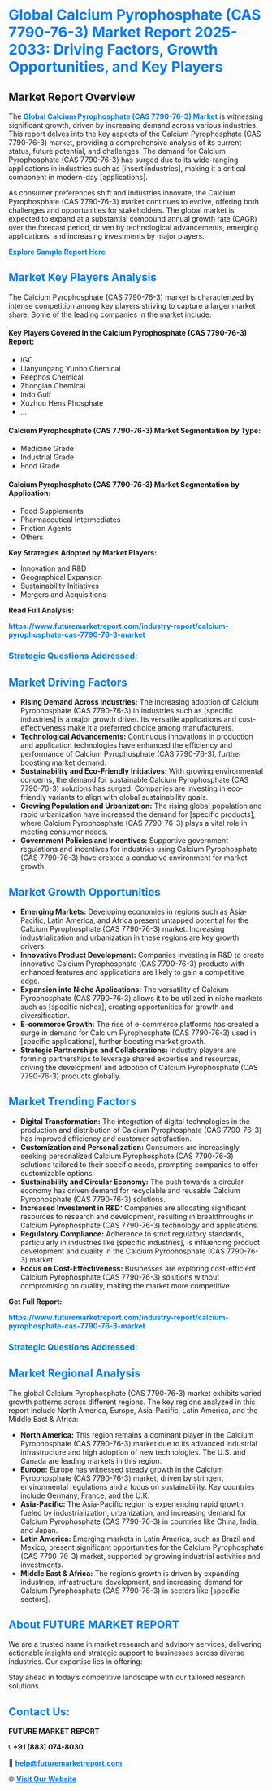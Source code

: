 <h1 style="color: #007BFF;">Global Calcium Pyrophosphate (CAS 7790-76-3) Market Report 2025-2033: Driving Factors, Growth Opportunities, and Key Players</h1>

<section id="overview">
<h2>Market Report Overview</h2>
<p>The <a href="https://www.futuremarketreport.com/industry-report/calcium-pyrophosphate-cas-7790-76-3-market" style="color: #007BFF; text-decoration: none;"><strong>Global Calcium Pyrophosphate (CAS 7790-76-3) Market</strong></a> is witnessing significant growth, driven by increasing demand across various industries. This report delves into the key aspects of the Calcium Pyrophosphate (CAS 7790-76-3) market, providing a comprehensive analysis of its current status, future potential, and challenges. The demand for Calcium Pyrophosphate (CAS 7790-76-3) has surged due to its wide-ranging applications in industries such as [insert industries], making it a critical component in modern-day [applications].</p>
<p>As consumer preferences shift and industries innovate, the Calcium Pyrophosphate (CAS 7790-76-3) market continues to evolve, offering both challenges and opportunities for stakeholders. The global market is expected to expand at a substantial compound annual growth rate (CAGR) over the forecast period, driven by technological advancements, emerging applications, and increasing investments by major players.</p>
</section>

<section id="overview">
<p><a href="https://www.futuremarketreport.com/request-sample/reportId=98089" style="color: #007BFF; text-decoration: none;"><strong>Explore Sample Report Here</strong></a></p>
</section>

<section id="key-players">
<h2 style="color: #007BFF;">Market Key Players Analysis</h2>
<p>The Calcium Pyrophosphate (CAS 7790-76-3) market is characterized by intense competition among key players striving to capture a larger market share. Some of the leading companies in the market include:</p>
<h4>Key Players Covered in the Calcium Pyrophosphate (CAS 7790-76-3) Report:</h4>
<ul><li>IGC</li><li>Lianyungang Yunbo Chemical</li><li>Reephos Chemical</li><li>Zhonglan Chemical</li><li>Indo Gulf</li><li>Xuzhou Hens Phosphate</li><li>...</li></ul>
<h4>Calcium Pyrophosphate (CAS 7790-76-3) Market Segmentation by Type:</h4>
<ul><li>Medicine Grade</li><li>Industrial Grade</li><li>Food Grade</li></ul>

<h4>Calcium Pyrophosphate (CAS 7790-76-3) Market Segmentation by Application:</h4>
<ul><li>Food Supplements</li><li>Pharmaceutical Intermediates</li><li>Friction Agents</li><li>Others</li></ul>
<p><strong>Key Strategies Adopted by Market Players:</strong></p>
<ul>
<li>Innovation and R&D</li>
<li>Geographical Expansion</li>
<li>Sustainability Initiatives</li>
<li>Mergers and Acquisitions</li>
</ul>
</section>

<section>
<p><strong>Read Full Analysis: </strong></p><a href="https://www.futuremarketreport.com/industry-report/calcium-pyrophosphate-cas-7790-76-3-market" style="color: #007BFF; text-decoration: none;"><strong>https://www.futuremarketreport.com/industry-report/calcium-pyrophosphate-cas-7790-76-3-market</strong></a>
<h3 style="color: #007BFF;">Strategic Questions Addressed:</h3>
</section>

<section id="driving-factors">
<h2 style="color: #007BFF;">Market Driving Factors</h2>
<ul>
<li><strong>Rising Demand Across Industries:</strong> The increasing adoption of Calcium Pyrophosphate (CAS 7790-76-3) in industries such as [specific industries] is a major growth driver. Its versatile applications and cost-effectiveness make it a preferred choice among manufacturers.</li>
<li><strong>Technological Advancements:</strong> Continuous innovations in production and application technologies have enhanced the efficiency and performance of Calcium Pyrophosphate (CAS 7790-76-3), further boosting market demand.</li>
<li><strong>Sustainability and Eco-Friendly Initiatives:</strong> With growing environmental concerns, the demand for sustainable Calcium Pyrophosphate (CAS 7790-76-3) solutions has surged. Companies are investing in eco-friendly variants to align with global sustainability goals.</li>
<li><strong>Growing Population and Urbanization:</strong> The rising global population and rapid urbanization have increased the demand for [specific products], where Calcium Pyrophosphate (CAS 7790-76-3) plays a vital role in meeting consumer needs.</li>
<li><strong>Government Policies and Incentives:</strong> Supportive government regulations and incentives for industries using Calcium Pyrophosphate (CAS 7790-76-3) have created a conducive environment for market growth.</li>
</ul>
</section>

<section id="growth-opportunities">
<h2 style="color: #007BFF;">Market Growth Opportunities</h2>
<ul>
<li><strong>Emerging Markets:</strong> Developing economies in regions such as Asia-Pacific, Latin America, and Africa present untapped potential for the Calcium Pyrophosphate (CAS 7790-76-3) market. Increasing industrialization and urbanization in these regions are key growth drivers.</li>
<li><strong>Innovative Product Development:</strong> Companies investing in R&D to create innovative Calcium Pyrophosphate (CAS 7790-76-3) products with enhanced features and applications are likely to gain a competitive edge.</li>
<li><strong>Expansion into Niche Applications:</strong> The versatility of Calcium Pyrophosphate (CAS 7790-76-3) allows it to be utilized in niche markets such as [specific niches], creating opportunities for growth and diversification.</li>
<li><strong>E-commerce Growth:</strong> The rise of e-commerce platforms has created a surge in demand for Calcium Pyrophosphate (CAS 7790-76-3) used in [specific applications], further boosting market growth.</li>
<li><strong>Strategic Partnerships and Collaborations:</strong> Industry players are forming partnerships to leverage shared expertise and resources, driving the development and adoption of Calcium Pyrophosphate (CAS 7790-76-3) products globally.</li>
</ul>
</section>

<section id="trending-factors">
<h2 style="color: #007BFF;">Market Trending Factors</h2>
<ul>
<li><strong>Digital Transformation:</strong> The integration of digital technologies in the production and distribution of Calcium Pyrophosphate (CAS 7790-76-3) has improved efficiency and customer satisfaction.</li>
<li><strong>Customization and Personalization:</strong> Consumers are increasingly seeking personalized Calcium Pyrophosphate (CAS 7790-76-3) solutions tailored to their specific needs, prompting companies to offer customizable options.</li>
<li><strong>Sustainability and Circular Economy:</strong> The push towards a circular economy has driven demand for recyclable and reusable Calcium Pyrophosphate (CAS 7790-76-3) solutions.</li>
<li><strong>Increased Investment in R&D:</strong> Companies are allocating significant resources to research and development, resulting in breakthroughs in Calcium Pyrophosphate (CAS 7790-76-3) technology and applications.</li>
<li><strong>Regulatory Compliance:</strong> Adherence to strict regulatory standards, particularly in industries like [specific industries], is influencing product development and quality in the Calcium Pyrophosphate (CAS 7790-76-3) market.</li>
<li><strong>Focus on Cost-Effectiveness:</strong> Businesses are exploring cost-efficient Calcium Pyrophosphate (CAS 7790-76-3) solutions without compromising on quality, making the market more competitive.</li>
</ul>
</section>

<section>
<p><strong>Get Full Report: </strong></p><a href="https://www.futuremarketreport.com/industry-report/calcium-pyrophosphate-cas-7790-76-3-market" style="color: #007BFF; text-decoration: none;"><strong>https://www.futuremarketreport.com/industry-report/calcium-pyrophosphate-cas-7790-76-3-market</strong></a>
<h3 style="color: #007BFF;">Strategic Questions Addressed:</h3>
</section>


<section id="regional-analysis">
<h2 style="color: #007BFF;">Market Regional Analysis</h2>
<p>The global Calcium Pyrophosphate (CAS 7790-76-3) market exhibits varied growth patterns across different regions. The key regions analyzed in this report include North America, Europe, Asia-Pacific, Latin America, and the Middle East & Africa:</p>
<ul>
<li><strong>North America:</strong> This region remains a dominant player in the Calcium Pyrophosphate (CAS 7790-76-3) market due to its advanced industrial infrastructure and high adoption of new technologies. The U.S. and Canada are leading markets in this region.</li>
<li><strong>Europe:</strong> Europe has witnessed steady growth in the Calcium Pyrophosphate (CAS 7790-76-3) market, driven by stringent environmental regulations and a focus on sustainability. Key countries include Germany, France, and the U.K.</li>
<li><strong>Asia-Pacific:</strong> The Asia-Pacific region is experiencing rapid growth, fueled by industrialization, urbanization, and increasing demand for Calcium Pyrophosphate (CAS 7790-76-3) in countries like China, India, and Japan.</li>
<li><strong>Latin America:</strong> Emerging markets in Latin America, such as Brazil and Mexico, present significant opportunities for the Calcium Pyrophosphate (CAS 7790-76-3) market, supported by growing industrial activities and investments.</li>
<li><strong>Middle East & Africa:</strong> The region’s growth is driven by expanding industries, infrastructure development, and increasing demand for Calcium Pyrophosphate (CAS 7790-76-3) in sectors like [specific sectors].</li>
</ul>
</section>

<footer>
<h2 style="color: #007BFF;">About FUTURE MARKET REPORT</h2>
<p>We are a trusted name in market research and advisory services, delivering actionable insights and strategic support to businesses across diverse industries. Our expertise lies in offering:</p>

<p>Stay ahead in today’s competitive landscape with our tailored research solutions.</p>

<h2 style="color: #007BFF;">Contact Us:</h2>
<p><strong>FUTURE MARKET REPORT</strong></p>
<p>📞 <strong>+91 (883) 074-8030</strong></p>
<p>📧 <strong><a href="mailto:help@futuremarketreport.com" style="color: #007BFF;">help@futuremarketreport.com</a></strong></p>
<p>🌐 <strong><a href="https://www.futuremarketreport.com/" style="color: #007BFF;">Visit Our Website</a></strong></p>
</footer>
